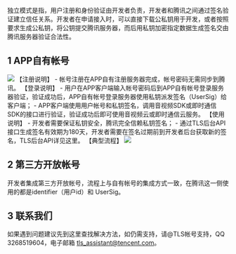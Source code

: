独立模式是指，用户注册和身份验证由开发者负责，开发者和腾讯之间通过签名验证建立信任关系。开发者在申请接入时，可以直接下载公私钥用于开发，或者按照要求生成公私钥，将公钥提交腾讯服务器，而后用私钥加密指定数据生成签名交由腾讯服务器验证合法性。

## 1 APP自有帐号

![](http://imgcache.tce.fsphere.cn/static/mccdn.qcloud.com/static/img/f3b14ce3042b295ec267021780a2e832/image.png)
【注册说明】
	- 帐号注册在APP自有注册服务器完成，帐号密码无需同步到腾讯。
【登录说明】
	- 用户在APP客户端输入帐号密码后到APP自有帐号登录服务器验证，验证成功后，APP自有帐号登录服务器使用私钥派发签名（UserSig）给客户端；
	- APP客户端使用用户帐号和私钥签名，调用音视频SDK或即时通信SDK的接口进行验证，验证成功后即可使用音视频云或即时通信云服务。
【使用说明】
	- 开发者需要保证私钥安全，腾讯完全信赖私钥签名；
	- 通过TLS后台API接口生成签名有效期为180天，开发者需要在签名过期前到开发者后台获取新的签名，TLS后台API详见这里。
【典型流程】
![](http://imgcache.tce.fsphere.cn/static/mccdn.qcloud.com/static/img/b5dfaa7c4f418ebe599bf59f40012237/image.png)

## 2 第三方开放帐号

开发者集成第三方开放帐号，流程上与自有帐号的集成方式一致，在腾讯这一侧使用的都是identifier（用户id）和 UserSig。

## 3 联系我们

如果遇到问题建议先到这里查找解决方法，如仍需支持，请@TLS帐号支持，QQ 3268519604，电子邮箱 tls_assistant@tencent.com。